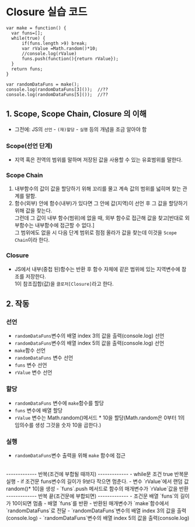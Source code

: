 <h1> Closure 실습 코드 </h1>

```
var make = function() {
  var funs=[];
  while(true) {
      if(funs.length >9) break;
      var rValue =Math.random()*10;
      //console.log(rValue)
      funs.push(function(){return rValue});
  }
  return funs;
}

var randomDataFuns = make();
console.log(randomDataFuns[3]());  //??
console.log(randomDataFuns[5]());  //??
```
<h2> 1. Scope, Scope Chain, Closure 의 이해 </h2>

- 그전에: JS의 `선언` - `(재)할당` - `실행` 등의 개념을 조금 알아야 함

<h3> Scope(선언 단계) </h3>

- 지역 혹은 전역의 범위를 말하며 저장된 값을 사용할 수 있는 유효범위를 말한다.

<h3> Scope Chain </h3>

1. 내부함수의 값이 값을 할당하기 위해 꼬리를 물고 계속 값의 범위를 넓히며 찾는 관계를 말함. </br>
2. 함수(외부) 안에 함수(내부)가 있다면 그 안에 값(지역)이 선언 후 그 값을 할당하기 위해 값을 찾는다. </br> 
그런데 그 값이 내부 함수(범위)에 없을 때, 외부 함수로 접근해 값을 찾고[반대로 외부함수는 내부함수에 접근할 수 없다.] </br>
그 범위에도 없을 시 다음 단계 범위로 점점 올라가 값을 찾는데 이것을 `Scope Chain`이라 한다.

<h3> Closure </h3>

- JS에서 내부(중첩 된)함수는 반환 후 함수 자체에 같은 범위에 있는 지역변수에 참조를 저장한다. </br>
1이 참조집합(값)을 `클로저[Closure]`라고 한다.


<h2> 2. 작동 </h2>

<h3> 선언 </h3>

- `randomDataFuns`변수의 배열 index 3의 값을 출력(console.log) 선언
- `randomDataFuns`변수의 배열 index 5의 값을 출력(console.log) 선언
- `make`함수 선언
- `randomDataFuns` 변수 선언
- `funs` 변수 선언
- `rValue` 변수 선언

<h3> 할당 </h3>

- `randomDataFuns` 변수에 `make`함수를 할당
- `funs` 변수에 배열 할당
-  `rValue` 변수는 Math.random()메서드 * 10을 할당(Math.random은 0부터 1의 임의수를 생성 그것을 숫자 10을 곱한다.)

<h3> 실행 </h3>

- `randomDataFuns`변수 출력을 위해 `make` 함수에 접근
</br>
------------- 반복(조건에 부합될 때까지) -------------
- while문 조건 true 반복문 실행
- if 조건문 funs변수의 길이가 9보다 작으면 멈춘다.
- 변수 `rValue`에서 랜덤 값random()* 10]을 생성
- `funs`.push 메서드로 함수의 매개변수가 `rValue`값을 반환 
</br>
------------- 반복 끝(조건문에 부합되면) -------------
-  조건문 배열 `funs`의 길이가 10이되면 멈춤
-  배열 `funs`를 반환
-  반환된 매개변수가 `make`함수에서 `randomDataFuns`로 전달
-  `randomDataFuns`변수의 배열 index 3의 값을 출력(console.log)
- `randomDataFuns`변수의 배열 index 5의 값을 출력(console.log)